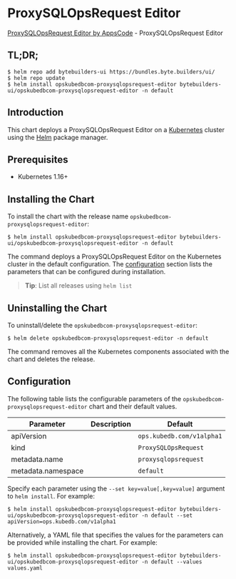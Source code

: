 # ProxySQLOpsRequest Editor

[ProxySQLOpsRequest Editor by AppsCode](https://byte.builders) - ProxySQLOpsRequest Editor

## TL;DR;

```console
$ helm repo add bytebuilders-ui https://bundles.byte.builders/ui/
$ helm repo update
$ helm install opskubedbcom-proxysqlopsrequest-editor bytebuilders-ui/opskubedbcom-proxysqlopsrequest-editor -n default
```

## Introduction

This chart deploys a ProxySQLOpsRequest Editor on a [Kubernetes](http://kubernetes.io) cluster using the [Helm](https://helm.sh) package manager.

## Prerequisites

- Kubernetes 1.16+

## Installing the Chart

To install the chart with the release name `opskubedbcom-proxysqlopsrequest-editor`:

```console
$ helm install opskubedbcom-proxysqlopsrequest-editor bytebuilders-ui/opskubedbcom-proxysqlopsrequest-editor -n default
```

The command deploys a ProxySQLOpsRequest Editor on the Kubernetes cluster in the default configuration. The [configuration](#configuration) section lists the parameters that can be configured during installation.

> **Tip**: List all releases using `helm list`

## Uninstalling the Chart

To uninstall/delete the `opskubedbcom-proxysqlopsrequest-editor`:

```console
$ helm delete opskubedbcom-proxysqlopsrequest-editor -n default
```

The command removes all the Kubernetes components associated with the chart and deletes the release.

## Configuration

The following table lists the configurable parameters of the `opskubedbcom-proxysqlopsrequest-editor` chart and their default values.

|     Parameter      | Description |          Default          |
|--------------------|-------------|---------------------------|
| apiVersion         |             | `ops.kubedb.com/v1alpha1` |
| kind               |             | `ProxySQLOpsRequest`      |
| metadata.name      |             | `proxysqlopsrequest`      |
| metadata.namespace |             | `default`                 |


Specify each parameter using the `--set key=value[,key=value]` argument to `helm install`. For example:

```console
$ helm install opskubedbcom-proxysqlopsrequest-editor bytebuilders-ui/opskubedbcom-proxysqlopsrequest-editor -n default --set apiVersion=ops.kubedb.com/v1alpha1
```

Alternatively, a YAML file that specifies the values for the parameters can be provided while
installing the chart. For example:

```console
$ helm install opskubedbcom-proxysqlopsrequest-editor bytebuilders-ui/opskubedbcom-proxysqlopsrequest-editor -n default --values values.yaml
```
